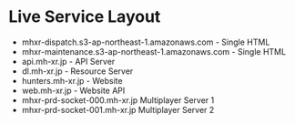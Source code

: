 # Live Service Layout
- mhxr-dispatch.s3-ap-northeast-1.amazonaws.com   - Single HTML 
- mhxr-maintenance.s3-ap-northeast-1.amazonaws.com - Single HTML 
- api.mh-xr.jp - API Server
- dl.mh-xr.jp - Resource Server 
- hunters.mh-xr.jp - Website
- web.mh-xr.jp - Website API
- mhxr-prd-socket-000.mh-xr.jp Multiplayer Server 1
- mhxr-prd-socket-001.mh-xr.jp Multiplayer Server 2